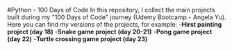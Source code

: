#Python - 100 Days of Code
In this repository, I collect the main projects built during my "100 Days of Code" journey (Udemy Bootcamp - Angela Yu).
Here you can find my versions of the projects, for example:
-**Hirst painting project (day 18)** 
-**Snake game project (day 20-21)** 
-**Pong game project (day 22)** 
-**Turtle crossing game project (day 23)** 
